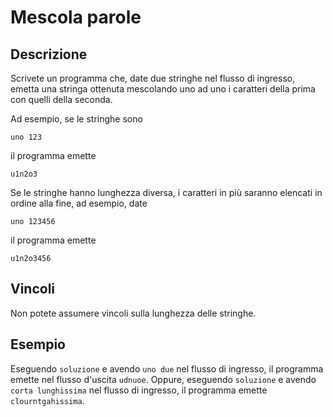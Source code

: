 Mescola parole
==============

Descrizione
-----------

Scrivete un programma che, date due stringhe nel flusso di ingresso, emetta una
stringa ottenuta mescolando uno ad uno i caratteri della prima con quelli della
seconda.

Ad esempio, se le stringhe sono

    uno 123

il programma emette

    u1n2o3

Se le stringhe hanno lunghezza diversa, i caratteri in più saranno elencati in
ordine alla fine, ad esempio, date

    uno 123456

il programma emette

    u1n2o3456


Vincoli
-------

Non potete assumere vincoli sulla lunghezza delle stringhe.


Esempio
-------

Eseguendo `soluzione` e avendo `uno due` nel flusso di ingresso, il programma
emette nel flusso d'uscita `udnuoe`. Oppure, eseguendo `soluzione` e avendo
`corta lunghissima` nel flusso di ingresso, il programma emette
`clourntgahissima`.

